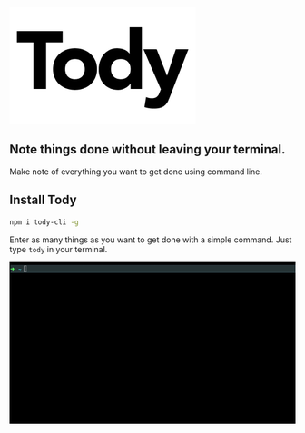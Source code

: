 ![tody](https://raw.githubusercontent.com/ravid7000/tody/master/static/tody.png)

## Note things done without leaving your terminal.

Make note of everything you want to get done using command line.

## Install Tody

```sh
npm i tody-cli -g
```

Enter as many things as you want to get done with a simple command. Just type `tody` in your terminal.

![demo](https://raw.githubusercontent.com/ravid7000/tody/master/static/demo1.gif)
